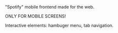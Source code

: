 "Spotify" mobile frontend made for the web.

ONLY FOR MOBILE SCREENS!

Interactive elements: hambuger menu, tab navigation.